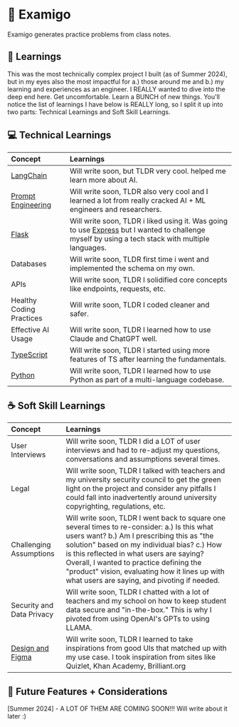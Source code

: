 # :school_satchel: Examigo

Examigo generates practice problems from class notes.

## :book: Learnings

This was the most technically complex project I built (as of Summer 2024), but in my eyes also the most impactful for a.) those around me and b.) my learning and experiences as an engineer. I REALLY wanted to dive into the deep end here. Get uncomfortable. Learn a BUNCH of new things. You'll notice the list of learnings I have below is REALLY long, so I split it up into two parts: Technical Learnings and Soft Skill Learnings.

## :computer: Technical Learnings

| Concept | Learnings |
|:---|:---|
| [LangChain](https://www.langchain.com/) | Will write soon, but TLDR very cool. helped me learn more about AI.|
| [Prompt Engineering](https://platform.openai.com/docs/guides/prompt-engineering) | Will write soon, TLDR also very cool and I learned a lot from really cracked AI + ML engineers and researchers.|
| [Flask](https://flask.palletsprojects.com/en/3.0.x/) | Will write soon, TLDR i liked using it. Was going to use [Express](https://expressjs.com/) but I wanted to challenge myself by using a tech stack with multiple languages. |
| Databases | Will write soon, TLDR first time i went and implemented the schema on my own.|
| APIs | Will write soon, TLDR I solidified core concepts like endpoints, requests, etc. |
| Healthy Coding Practices | Will write soon, TLDR I coded cleaner and safer. |
| Effective AI Usage | Will write soon, TLDR I learned how to use Claude and ChatGPT well. |
| [TypeScript](https://www.typescriptlang.org/) | Will write soon, TLDR I started using more features of TS after learning the fundamentals.|
| [Python](https://www.python.org/) | Will write soon, TLDR I learned how to use Python as part of a multi-language codebase.|

## :coffee: Soft Skill Learnings

| Concept | Learnings |
|:---|:---|
| User Interviews | Will write soon, TLDR I did a LOT of user interviews and had to re-adjust my questions, conversations and assumptions several times. |
| Legal | Will write soon, TLDR I talked with teachers and my university security council to get the green light on the project and consider any pitfalls I could fall into inadvertently around university copyrighting, regulations, etc. |
| Challenging Assumptions | Will write soon, TLDR I went back to square one several times to re-consider: a.) Is this what users want? b.) Am I prescribing this as "the solution" based on my individual bias? c.) How is this reflected in what users are saying? Overall, I wanted to practice defining the "product" vision, evaluating how it lines up with what users are saying, and pivoting if needed. |
| Security and Data Privacy | Will write soon, TLDR I chatted with a lot of teachers and my school on how to keep student data secure and "in-the-box." This is why I pivoted from using OpenAI's GPTs to using LLAMA. |
| [Design and Figma](https://www.figma.com/design/) | Will write soon, TLDR I learned to take inspirations from good UIs that matched up with my use case. I took inspiration from sites like Quizlet, Khan Academy, Brilliant.org|

## :city_sunrise: Future Features + Considerations
[Summer 2024] - A LOT OF THEM ARE COMING SOON!!! Will write about it later :)
